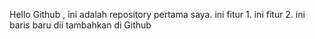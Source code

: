 Hello Github , ini adalah repository pertama saya.
ini fitur 1.
ini fitur 2.
ini baris baru dii tambahkan di Github
